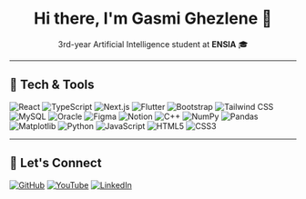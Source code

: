 <!-- Banner-like header using emoji and simple styling -->
<h1 align="center"> Hi there, I'm Gasmi Ghezlene 🌸</h1>
<p align="center">3rd-year Artificial Intelligence student at <strong>ENSIA</strong> 🎓<br>


---

## 🌸 Tech & Tools

![React](https://img.shields.io/badge/React-%23C9A8B0?style=for-the-badge&logo=react&logoColor=black)
![TypeScript](https://img.shields.io/badge/TypeScript-%23DAB6C4?style=for-the-badge&logo=typescript&logoColor=white)
![Next.js](https://img.shields.io/badge/Next.js-%23B38B8B?style=for-the-badge&logo=nextdotjs&logoColor=white)
![Flutter](https://img.shields.io/badge/Flutter-%23C9A8B0?style=for-the-badge&logo=flutter&logoColor=white)
![Bootstrap](https://img.shields.io/badge/Bootstrap-%23A9746E?style=for-the-badge&logo=bootstrap&logoColor=white)
![Tailwind CSS](https://img.shields.io/badge/TailwindCSS-%23DAB6C4?style=for-the-badge&logo=tailwindcss&logoColor=white)
![MySQL](https://img.shields.io/badge/MySQL-%23D8A1C4?style=for-the-badge&logo=mysql&logoColor=white)
![Oracle](https://img.shields.io/badge/Oracle-%23A9746E?style=for-the-badge&logo=oracle&logoColor=white)
![Figma](https://img.shields.io/badge/Figma-%23D8A1C4?style=for-the-badge&logo=figma&logoColor=white)
![Notion](https://img.shields.io/badge/Notion-%23F5F5DC?style=for-the-badge&logo=notion&logoColor=black)
![C++](https://img.shields.io/badge/C++-%23A0522D?style=for-the-badge&logo=cplusplus&logoColor=white)
![NumPy](https://img.shields.io/badge/NumPy-%23C9A8B0?style=for-the-badge&logo=numpy&logoColor=white)
![Pandas](https://img.shields.io/badge/Pandas-%23DAB6C4?style=for-the-badge&logo=pandas&logoColor=white)
![Matplotlib](https://img.shields.io/badge/Matplotlib-%23B38B8B?style=for-the-badge&logo=plotly&logoColor=white)
![Python](https://img.shields.io/badge/Python-%23D8A1C4?style=for-the-badge&logo=python&logoColor=white)
![JavaScript](https://img.shields.io/badge/JavaScript-%23F0D9FF?style=for-the-badge&logo=javascript&logoColor=black)
![HTML5](https://img.shields.io/badge/HTML5-%23E8CFC1?style=for-the-badge&logo=html5&logoColor=white)
![CSS3](https://img.shields.io/badge/CSS3-%23F5E6D3?style=for-the-badge&logo=css3&logoColor=white)



---

## 🌸 Let's Connect

[![GitHub](https://img.shields.io/badge/GitHub-%23A0522D?style=for-the-badge&logo=github&logoColor=white)](https://github.com/ghezlen18)
[![YouTube](https://img.shields.io/badge/YouTube-%23D8A1C4?style=for-the-badge&logo=youtube&logoColor=red)](https://www.youtube.com/@itsghezlene6686)
[![LinkedIn](https://img.shields.io/badge/LinkedIn-%23F5E6D3?style=for-the-badge&logo=linkedin&logoColor=white)](https://www.linkedin.com/in/gasmi-ghezlene-842958322?utm_source=share&utm_campaign=share_via&utm_content=profile&utm_medium=ios_app)



